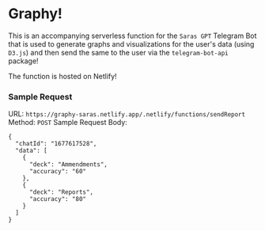 # Graphy!

This is an accompanying serverless function for the `Saras GPT` Telegram Bot that is used to generate graphs and visualizations for the user's data (using `D3.js`) and then send the same to the user via the `telegram-bot-api` package!

The function is hosted on Netlify!

### Sample Request

URL: `https://graphy-saras.netlify.app/.netlify/functions/sendReport`
Method: `POST`
Sample Request Body:

```
{
  "chatId": "1677617528",
  "data": [
    {
      "deck": "Ammendments",
      "accuracy": "60"
    },
    {
      "deck": "Reports",
      "accuracy": "80"
    }
  ]
}
```
